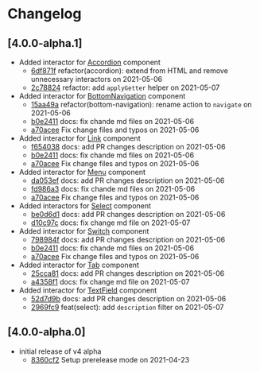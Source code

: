 # Changelog

## \[4.0.0-alpha.1]

- Added interactor for [Accordion](https://material-ui.com/components/accordion/) component
  - [6df871f](https://github.com/thefrontside/material-ui-interactors/commit/6df871fec996cc109537db05ddfd726bb04e45fe) refactor(accordion): extend from HTML and remove unnecessary interactors on 2021-05-06
  - [2c78824](https://github.com/thefrontside/material-ui-interactors/commit/2c78824fadd832f636c8e9f4e4248b252ba34c71) refactor: add `applyGetter` helper on 2021-05-07
- Added interactor for [BottomNavigation](https://material-ui.com/components/bottom-navigation/) component
  - [15aa49a](https://github.com/thefrontside/material-ui-interactors/commit/15aa49a64a8fdbbf6d11d7fb712140a51dddab1b) refactor(bottom-navigation): rename action to `navigate` on 2021-05-06
  - [b0e2411](https://github.com/thefrontside/material-ui-interactors/commit/b0e2411195130a4c595c26f28ea980d42fe5ffba) docs: fix chande md files on 2021-05-06
  - [a70acee](https://github.com/thefrontside/material-ui-interactors/commit/a70acee696782e725a704227bf4ef6631fd7be26) Fix change files and typos on 2021-05-06
- Added interactor for [Link](https://material-ui.com/components/links/) component
  - [f654038](https://github.com/thefrontside/material-ui-interactors/commit/f6540381de2371580d28510c58f52614c81de851) docs: add PR changes description on 2021-05-06
  - [b0e2411](https://github.com/thefrontside/material-ui-interactors/commit/b0e2411195130a4c595c26f28ea980d42fe5ffba) docs: fix chande md files on 2021-05-06
  - [a70acee](https://github.com/thefrontside/material-ui-interactors/commit/a70acee696782e725a704227bf4ef6631fd7be26) Fix change files and typos on 2021-05-06
- Added interactor for [Menu](https://material-ui.com/components/menus/) component
  - [da053ef](https://github.com/thefrontside/material-ui-interactors/commit/da053ef91130fc168468acf92944d740461de151) docs: add PR changes description on 2021-05-06
  - [fd986a3](https://github.com/thefrontside/material-ui-interactors/commit/fd986a31bb80dc7c2b57a64f0bdd391b871ebc7e) docs: fix chande md files on 2021-05-06
  - [a70acee](https://github.com/thefrontside/material-ui-interactors/commit/a70acee696782e725a704227bf4ef6631fd7be26) Fix change files and typos on 2021-05-06
- Added interactors for [Select](https://material-ui.com/components/selects/) component
  - [be0d6d1](https://github.com/thefrontside/material-ui-interactors/commit/be0d6d10283f3fab229838041bb5217076272baf) docs: add PR changes description on 2021-05-06
  - [d10c97c](https://github.com/thefrontside/material-ui-interactors/commit/d10c97cfdd01b7f456078fe50bb8dc3707023ac4) docs: fix change md file on 2021-05-07
- Added interactor for [Switch](https://material-ui.com/components/switches/) component
  - [798984f](https://github.com/thefrontside/material-ui-interactors/commit/798984fb1a01198684ba229272150cf16e66c0a5) docs: add PR changes description on 2021-05-06
  - [b0e2411](https://github.com/thefrontside/material-ui-interactors/commit/b0e2411195130a4c595c26f28ea980d42fe5ffba) docs: fix chande md files on 2021-05-06
  - [a70acee](https://github.com/thefrontside/material-ui-interactors/commit/a70acee696782e725a704227bf4ef6631fd7be26) Fix change files and typos on 2021-05-06
- Added interactor for [Tab](https://material-ui.com/components/tabs/) component
  - [25cca81](https://github.com/thefrontside/material-ui-interactors/commit/25cca810587a175b48f0c596dd1ae49ba3c58580) docs: add PR changes description on 2021-05-06
  - [a4358f1](https://github.com/thefrontside/material-ui-interactors/commit/a4358f1d18c0d4c669bba9a5d5d8b66113f108e6) docs: fix change md file on 2021-05-07
- Added interactor for [TextField](https://material-ui.com/components/text-fields/) component
  - [52d7d9b](https://github.com/thefrontside/material-ui-interactors/commit/52d7d9b2fd7c9f524a1a9a0ebcf99e7e63ca0f07) docs: add PR changes description on 2021-05-06
  - [2969fc9](https://github.com/thefrontside/material-ui-interactors/commit/2969fc97409de33f4fd98d3ea151a89917af8c7b) feat(select): add `description` filter on 2021-05-07

## \[4.0.0-alpha.0]

- initial release of v4 alpha
  - [8360cf2](https://github.com/thefrontside/material-ui-interactors/commit/8360cf2936be6722942aa667bba9807f06049922) Setup prerelease mode on 2021-04-23

